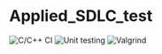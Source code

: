 # Applied_SDLC_test
![C/C++ CI](https://github.com/99002482/Applied_SDLC_test/workflows/C/C++%20CI/badge.svg)
![Unit testing](https://github.com/99002482/Applied_SDLC_test/workflows/Unit%20testing/badge.svg)
![Valgrind](https://github.com/99002482/Applied_SDLC_test/workflows/Valgrind/badge.svg)
